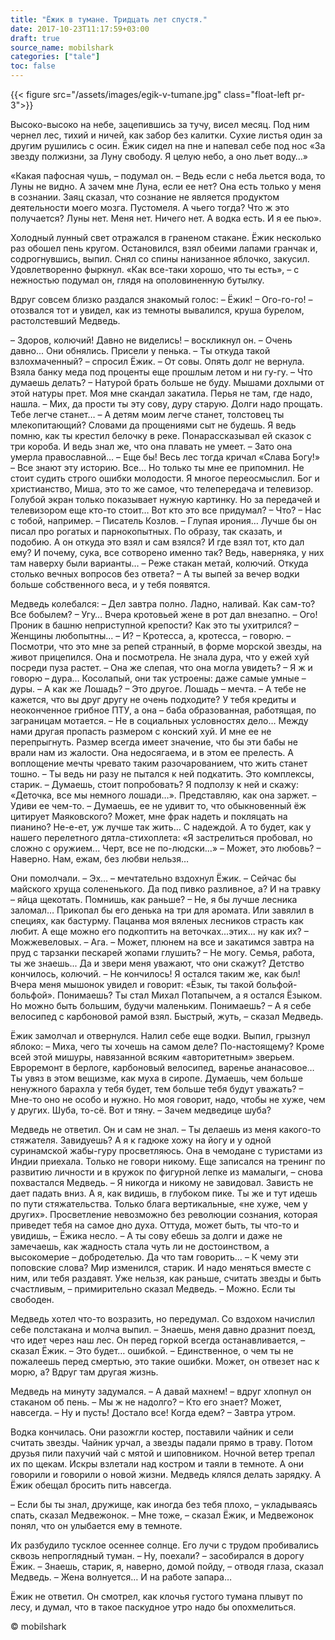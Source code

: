 ```yaml
---
title: "Ёжик в тумане. Тридцать лет спустя."
date: 2017-10-23T11:17:59+03:00
draft: true
source_name: mobilshark
categories: ["tale"]
toc: false
---
```


{{< figure src="/assets/images/egik-v-tumane.jpg" class="float-left pr-3">}}

Высоко-высоко на небе, зацепившись за тучу, висел месяц. Под ним чернел лес, тихий и ничей, как забор без калитки. Сухие листья один за другим рушились с осин. Ёжик сидел на пне и напевал себе под нос «За звезду полжизни, за Луну свободу. Я целую небо, а оно льет воду…»

«Какая пафосная чушь, – подумал он. – Ведь если с неба льется вода, то Луны не видно. А зачем мне Луна, если ее нет? Она есть только у меня в сознании. Заяц сказал, что сознание не является продуктом деятельности моего мозга. Пустомеля. А чьего тогда? Что ж это получается? Луны нет. Меня нет. Ничего нет. А водка есть. И я ее пью».
<!--more-->
Холодный лунный свет отражался в граненом стакане. Ёжик несколько раз обошел пень кругом. Остановился, взял обеими лапами гранчак и, содрогнувшись, выпил. Снял со спины нанизанное яблочко, закусил. Удовлетворенно фыркнул. «Как все-таки хорошо, что ты есть», – с нежностью подумал он, глядя на ополовиненную бутылку.

Вдруг совсем близко раздался знакомый голос:
– Ёжик!
– Ого-го-го! – отозвался тот и увидел, как из темноты вывалился, круша бурелом, растолстевший Медведь.

– Здоров, колючий! Давно не виделись! – воскликнул он.
– Очень давно...
Они обнялись. Присели у пенька.
– Ты откуда такой взлохмаченный? – спросил Ёжик.
– От совы. Опять долг не вернула. Взяла банку меда под проценты еще прошлым летом и ни гу-гу.
– Что думаешь делать?
– Натурой брать больше не буду. Мышами дохлыми от этой натуры прет. Моя мне скандал закатила. Перья не там, где надо, нашла.
– Мих, да прости ты эту сову, дуру старую. Долги надо прощать. Тебе легче станет…
– А детям моим легче станет, толстовец ты млекопитающий? Словами да прощениями сыт не будешь. Я ведь помню, как ты крестил белочку в реке. Понарассказывал ей сказок с три короба. И ведь знал же, что она плавать не умеет.
– Зато она умерла православной…
– Еще бы! Весь лес тогда кричал «Слава Богу!»
– Все знают эту историю. Все… Но только ты мне ее припомнил. Не стоит судить строго ошибки молодости. Я многое переосмыслил. Бог и христианство, Миша, это то же самое, что телепередача и телевизор. Голубой экран только показывает нужную картинку. Но за передачей и телевизором еще кто-то стоит… Вот кто это все придумал?
– Что?
– Нас с тобой, например.
– Писатель Козлов.
– Глупая ирония… Лучше бы он писал про рогатых и парнокопытных. По образу, так сказать, и подобию. А он откуда это взял и сам взялся? И где взял тот, кто дал ему? И почему, сука, все сотворено именно так? Ведь, наверняка, у них там наверху были варианты…
– Реже стакан метай, колючий. Откуда столько вечных вопросов без ответа?
– А ты выпей за вечер водки больше собственного веса, и у тебя появятся.

Медведь колебался:
– Дел завтра полно. Ладно, наливай. Как сам-то? Все бобылем?
– Угу… Вчера кротовьей жене в рот дал внезапно.
– Ого! Проник в башню неприступной крепости? Как это ты ухитрился?
– Женщины любопытны...
– И?
– Кротесса, а, кротесса, – говорю. – Посмотри, что это мне за репей странный, в форме морской звезды, на живот прицепился. Она и посмотрела. Не знала дура, что у ежей хуй посреди пуза растет.
– Она же слепая, что она могла увидеть?
– Я ж и говорю – дура… Косолапый, они так устроены: даже самые умные – дуры.
– А как же Лошадь?
– Это другое. Лошадь – мечта.
– А тебе не кажется, что вы друг другу не очень подходите? У тебя кредиты и неоконченное грибное ПТУ, а она – баба образованная, работящая, по заграницам мотается.
– Не в социальных условностях дело… Между нами другая пропасть размером с конский хуй. И мне ее не перепрыгнуть. Размер всегда имеет значение, что бы эти бабы не врали нам из жалости. Она недосягаема, и в этом ее прелесть. А воплощение мечты чревато таким разочарованием, что жить станет тошно.
– Ты ведь ни разу не пытался к ней подкатить. Это комплексы, старик.
– Думаешь, стоит попробовать? Я подползу к ней и скажу: «Деточка, все мы немного лошади…». Представляю, как она заржет.
– Удиви ее чем-то.
– Думаешь, ее не удивит то, что обыкновенный ёж цитирует Маяковского? Может, мне фрак надеть и покляцать на пианино? Не-е-ет, уж лучше так жить… С надеждой. А то будет, как у нашего перелетного дятла-стихоплета: «Я застрелиться пробовал, но сложно с оружием... Черт, все не по-людски...»
– Может, это любовь?
– Наверно. Нам, ежам, без любви нельзя…

Они помолчали.
– Эх… – мечтательно вздохнул Ёжик. – Сейчас бы майского хруща солененького. Да под пивко разливное, а? И на травку – яйца щекотать. Помнишь, как раньше?
– Не, я бы лучше лесника заломал… Прикопал бы его денька на три для аромата. Или завялил в специях, как бастурму. Пацанва моя вяленых лесников страсть как любит. А еще можно его подкоптить на веточках...этих... ну как их?
– Можжевеловых.
– Ага.
– Может, плюнем на все и закатимся завтра на пруд с тарзанки пескарей жопами глушить?
– Не могу. Семья, работа, ты же знаешь... Да и звери меня уважают, что они скажут? Детство кончилось, колючий.
– Не кончилось! Я остался таким же, как был! Вчера меня мышонок увидел и говорит: «Ёзык, ты такой больфой-больфой». Понимаешь? Ты стал Михал Потапычем, а я остался Ёзыком. Но можно быть большим, будучи маленьким. Понимаешь?
– А я себе велосипед с карбоновой рамой взял. Быстрый, жуть, – сказал Медведь.

Ёжик замолчал и отвернулся. Налил себе еще водки. Выпил, грызнул яблоко:
– Миха, чего ты хочешь на самом деле? По-настоящему? Кроме всей этой мишуры, навязанной всяким «авторитетным» зверьем. Евроремонт в берлоге, карбоновый велосипед, варенье ананасовое… Ты увяз в этом вещизме, как муха в сиропе. Думаешь, чем больше ненужного барахла у тебя будет, тем больше тебя будут уважать?
– Мне-то оно не особо и нужно. Но моя говорит, надо, чтобы не хуже, чем у других. Шуба, то-сё. Вот и тяну.
– Зачем медведице шуба?

Медведь не ответил. Он и сам не знал.
– Ты делаешь из меня какого-то стяжателя. Завидуешь? А я к гадюке хожу на йогу и у одной суринамской жабы-гуру просветляюсь. Она в чемодане с туристами из Индии приехала. Только не говори никому. Еще записался на тренинг по развитию личности и в кружок по фигурной лепке из мамалыги, – снова похвастался Медведь.
– Я никогда и никому не завидовал. Зависть не дает падать вниз. А я, как видишь, в глубоком пике. Ты же и тут идешь по пути стяжательства. Только блага вертикальные, «не хуже, чем у других». Просветление невозможно без революции сознания, которая приведет тебя на самое дно духа. Оттуда, может быть, ты что-то и увидишь, – Ёжика несло. – А ты сову ебешь за долги и даже не замечаешь, как жадность стала чуть ли не достоинством, а высокомерие – добродетелью. Да что там говорить…
– К чему эти поповские слова? Мир изменился, старик. И надо меняться вместе с ним, или тебя раздавят. Уже нельзя, как раньше, считать звезды и быть счастливым, – примирительно сказал Медведь.
– Можно. Если ты свободен.

Медведь хотел что-то возразить, но передумал. Со вздохом начислил се6е полстакана и молча выпил.
– Знаешь, меня давно дразнит поезд, что идет через наш лес. Он перед горкой всегда останавливается, – сказал Ёжик.
– Это будет… ошибкой.
– Единственное, о чем ты не пожалеешь перед смертью, это такие ошибки. Может, он отвезет нас к морю, а? Вдруг там другая жизнь.

Медведь на минуту задумался.
– А давай махнем! – вдруг хлопнул он стаканом об пень. – Мы ж не надолго?
– Кто его знает? Может, навсегда.
– Ну и пусть! Достало все! Когда едем?
– Завтра утром.

Водка кончилась. Они разожгли костер, поставили чайник и сели считать звезды. Чайник урчал, а звезды падали прямо в траву. Потом друзья пили пахучий чай с мятой и шиповником. Ночной ветер трепал их по щекам. Искры взлетали над костром и таяли в темноте. А они говорили и говорили о новой жизни. Медведь клялся делать зарядку. А Ёжик обещал бросить пить навсегда.

– Если бы ты знал, дружище, как иногда без тебя плохо, – укладываясь спать, сказал Медвежонок.
– Мне тоже, – сказал Ёжик, и Медвежонок понял, что он улыбается ему в темноте.

Их разбудило тусклое осеннее солнце. Его лучи с трудом пробивались сквозь непроглядный туман.
– Ну, поехали? – засобирался в дорогу Ёжик.
– Знаешь, старик, я, наверно, домой пойду, – отводя глаза, сказал Медведь. – Жена волнуется… И на работе запара…

Ёжик не ответил. Он смотрел, как клочья густого тумана плывут по лесу, и думал, что в такое паскудное утро надо бы опохмелиться.


© mobilshark
